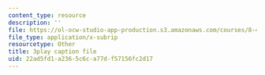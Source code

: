 ```yaml
---
content_type: resource
description: ''
file: https://ol-ocw-studio-app-production.s3.amazonaws.com/courses/8-421-atomic-and-optical-physics-i-spring-2014/22ad5fd1a2365c6ca77df57156fc2d17_iwQ49oG-DO8.vtt
file_type: application/x-subrip
resourcetype: Other
title: 3play caption file
uid: 22ad5fd1-a236-5c6c-a77d-f57156fc2d17
---
```

